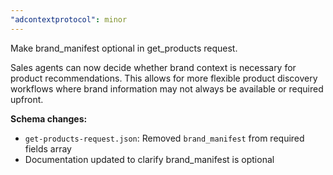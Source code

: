 ```yaml
---
"adcontextprotocol": minor
---
```


Make brand_manifest optional in get_products request.

Sales agents can now decide whether brand context is necessary for product recommendations. This allows for more flexible product discovery workflows where brand information may not always be available or required upfront.

**Schema changes:**
- `get-products-request.json`: Removed `brand_manifest` from required fields array
- Documentation updated to clarify brand_manifest is optional
